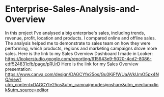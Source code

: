 # Enterprise-Sales-Analysis-and-Overview
In this project I've analysed a big enterprise's sales, including trends, revenue, profit, location and products. I compared online and offline sales. 
The analysis helped me to demonstrate to sales  team on how they were performing, which products, regions and marketing campaigns drove more sales.
Here is the link to my Sales Overview Dashboard I made in Looker:
https://lookerstudio.google.com/reporting/915643e9-5020-4cd2-8086-edf524831cfb/page/pRUrD
Here is the link for my Sales Overview presentation:
https://www.canva.com/design/DAGCYfe25os/Gu0KjFfWUaAVkUmO5px4NQ/view?utm_content=DAGCYfe25os&utm_campaign=designshare&utm_medium=link&utm_source=editor
